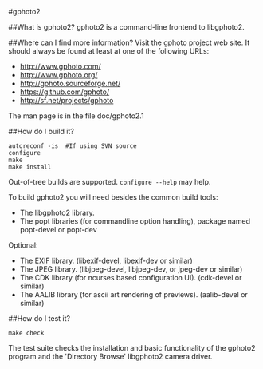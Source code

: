 
#gphoto2

##What is gphoto2?
gphoto2 is a command-line frontend to libgphoto2.

##Where can I find more information?
Visit the gphoto project web site. It should always be found at least
at one of the following URLs:
 - http://www.gphoto.com/
 - http://www.gphoto.org/
 - http://gphoto.sourceforge.net/
 - https://github.com/gphoto/
 - http://sf.net/projects/gphoto

The man page is in the file doc/gphoto2.1

##How do I build it?
```
autoreconf -is  #If using SVN source
configure
make
make install
```

Out-of-tree builds are supported. `configure --help` may help.

To build gphoto2 you will need besides the common build tools:
- The libgphoto2 library.
- The popt libraries (for commandline option handling), package named popt-devel or popt-dev 

Optional:
- The EXIF library. (libexif-devel, libexif-dev or similar)
- The JPEG library. (libjpeg-devel, libjpeg-dev, or jpeg-dev or similar)
- The CDK library (for ncurses based configuration UI). (cdk-devel or similar)
- The AALIB library (for ascii art rendering of previews). (aalib-devel or similar)

##How do I test it?
```
make check
```

The test suite checks the installation and basic functionality of the gphoto2
program and the 'Directory Browse' libgphoto2 camera driver.
